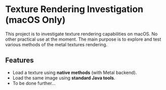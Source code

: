 # Texture Rendering Investigation (macOS Only)
This project is to investigate texture rendering capabilities on macOS. No other practical use at the moment.
The main purpose is to explore and test various methods of the metal textures rendering.

## Features
- Load a texture using **native methods** (with Metal backend).
- Load the same image using **standard Java tools**.
- To be done further...